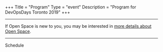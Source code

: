 +++
Title = "Program"
Type = "event"
Description = "Program for DevOpsDays Toronto 2019"
+++

<div class = "row">
  <div class = "col">
    <hr />
    If Open Space is new to you, you may be interested in <a href="/pages/open-space-format">more details about Open Space</a>.
    <hr />
  </div>
</div>

<script src="https://pheedloop.s3.amazonaws.com/embed/embed.js"></script>
<link rel="stylesheet" type="text/css" href="https://pheedloop.s3.amazonaws.com/embed/embed.css" />

<a class="pheedloop-popup-10875 popup-btn">Schedule</a>
<div id="pheedloop-embed-10875"></div>

<script type="text/javascript">
  createSection({
    event: 'dodto19',
    section: '10875',
    height: 2000,
    popup: false
  });
</script>